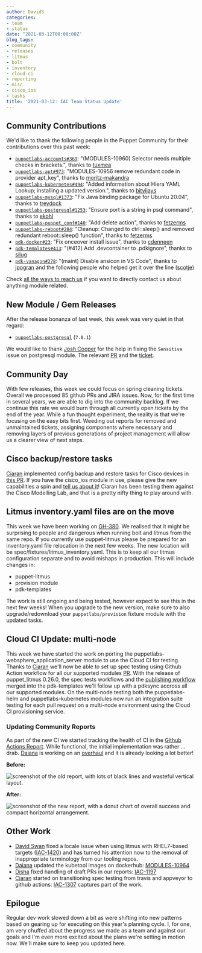 ```yaml
---
author: DavidS
categories:
- team
- status
date: "2021-03-12T00:00:00Z"
blog_tags:
- community
- releases
- litmus
- bolt
- inventory
- cloud-ci
- reporting
- misc
- cisco_ios
- tasks
title: '2021-03-12: IAC Team Status Update'
---
```


## Community Contributions

We'd like to thank the following people in the Puppet Community for their contributions over this past week:

- [`puppetlabs-accounts#369`][puppetlabs-accounts-pr-369]: "(MODULES-10960) Selector needs multiple checks in brackets.", thanks to [tuxmea][tuxmea]
- [`puppetlabs-apt#973`][puppetlabs-apt-pr-973]: "MODULES-10956 remove redundant code in provider apt_key", thanks to [moritz-makandra][moritz-makandra]
- [`puppetlabs-kubernetes#494`][puppetlabs-kubernetes-pr-494]: "Added information about Hiera YAML Lookup; installing a updated version.", thanks to [bitvijays][bitvijays]
- [`puppetlabs-mysql#1373`][puppetlabs-mysql-pr-1373]: "Fix Java binding package for Ubuntu 20.04", thanks to [treydock][treydock]
- [`puppetlabs-postgresql#1253`][puppetlabs-postgresql-pr-1253]: "Ensure port is a string in psql command", thanks to [ekohl][ekohl]
- [`puppetlabs-puppet_conf#140`][puppetlabs-puppet_conf-pr-140]: "Add delete action", thanks to [fetzerms][fetzerms]
- [`puppetlabs-reboot#284`][puppetlabs-reboot-pr-284]: "Cleanup: Changed to ctrl::sleep() and removed redundant reboot::sleep() function", thanks to [fetzerms][fetzerms]
- [`pdk-docker#23`][pdk-docker-pr-23]: "Fix onceover install issue", thanks to [cdenneen][cdenneen]
- [`pdk-templates#413`][pdk-templates-pr-413]: "(#412) Add .devcontainer to .pdkignore", thanks to [silug][silug]
- [`pdk-vanagon#278`][pdk-vanagon-pr-278]: "(maint) Disable ansicon in VS Code", thanks to [jpogran][jpogran] and the following people who helped get it over the line ([scotje][scotje])

Check [all the ways to reach us](/blog/updates/2021-01-20-reaching-out.md) if you want to directly contact us about anything module related.

## New Module / Gem Releases

After the release bonanza of last week, this week was very quiet in that regard:

- [`puppetlabs-postgresql`][puppetlabs-postgresql] (`7.0.1`)

We would like to thank [Josh Cooper][joshcooper] for the help in fixing the `Sensitive` issue on postgresql module. The relevant [PR][PR-1258] and the [ticket][PUP-10950].

  [joshcooper]: https://github.com/joshcooper
  [PUP-10950]: https://tickets.puppetlabs.com/browse/PUP-10950
  [PR-1258]: https://github.com/puppetlabs/puppetlabs-postgresql/pull/1258
  [puppetlabs-postgresql]: https://github.com/puppetlabs/puppetlabs-postgresql
  [puppetlabs-accounts-pr-369]: https://github.com/puppetlabs/puppetlabs-accounts/pull/369
  [tuxmea]: https://github.com/tuxmea
  [puppetlabs-apt-pr-973]: https://github.com/puppetlabs/puppetlabs-apt/pull/973
  [moritz-makandra]: https://github.com/moritz-makandra
  [puppetlabs-kubernetes-pr-494]: https://github.com/puppetlabs/puppetlabs-kubernetes/pull/494
  [bitvijays]: https://github.com/bitvijays
  [puppetlabs-mysql-pr-1373]: https://github.com/puppetlabs/puppetlabs-mysql/pull/1373
  [treydock]: https://github.com/treydock
  [puppetlabs-postgresql-pr-1253]: https://github.com/puppetlabs/puppetlabs-postgresql/pull/1253
  [ekohl]: https://github.com/ekohl
  [puppetlabs-puppet_conf-pr-140]: https://github.com/puppetlabs/puppetlabs-puppet_conf/pull/140
  [fetzerms]: https://github.com/fetzerms
  [puppetlabs-reboot-pr-284]: https://github.com/puppetlabs/puppetlabs-reboot/pull/284
  [pdk-docker-pr-23]: https://github.com/puppetlabs/pdk-docker/pull/23
  [cdenneen]: https://github.com/cdenneen
  [pdk-templates-pr-413]: https://github.com/puppetlabs/pdk-templates/pull/413
  [silug]: https://github.com/silug
  [pdk-vanagon-pr-278]: https://github.com/puppetlabs/pdk-vanagon/pull/278
  [jpogran]: https://github.com/jpogran
  [scotje]: https://github.com/scotje

## Community Day

With few releases, this week we could focus on spring cleaning tickets.
Overall we processed 85 github PRs and JIRA issues.
Now, for the first time in several years, we are able to dig into the community backlog.
If we continue this rate we would burn through all currently open tickets by the end of the year.
While a fun thought experiment, the reality is that we're focusing on the easy bits first.
Weeding out reports for removed and unmaintained tickets, assigning components where necessary and removing layers of previous generations of project management will allow us a clearer view of next steps.

## Cisco backup/restore tasks

[Ciaran][Ciaran] implemented config backup and restore tasks for Cisco devices in [this PR](https://github.com/puppetlabs/cisco_ios/pull/427).
If you have the cisco_ios module in use, please give the new capabilities a spin and [tell us about it](/blog/updates/2021-01-20-reaching-out.md)!
Ciaran has been testing them against the Cisco Modelling Lab, and that is a pretty nifty thing to play around with.

## Litmus inventory.yaml files are on the move

This week we have been working on [GH-380](https://github.com/puppetlabs/puppet_litmus/issues/380).
We realised that it might be surprising to people and dangerous when running bolt and litmus from the same repo.
If you currently use puppet-litmus please be prepared for an inventory.yaml file relocation in the next few weeks.
The new location will be spec/fixtures/litmus_inventory.yaml.
This is to keep all our litmus configuration separate and to avoid mishaps in production.
This will include changes in:

* puppet-litmus
* provision module
* pdk-templates

The work is still ongoing and being tested, however expect to see this in the next few weeks!
When you upgrade to the new version, make sure to also upgrade/redownload your `puppetlabs/provision` fixture module with the updated tasks.

## Cloud CI Update: multi-node

This week we have started the work on porting the puppetlabs-websphere_application_server module to use the Cloud CI for testing.
Thanks to [Ciaran](https://github.com/sanfrancrisko) we'll now be able to set up spec testing using Github Action workflow for all our supported modules [PR](https://github.com/puppetlabs/pdk-templates/pull/372/files).
With the release of puppet_litmus 0.26.0, the spec tests workflows and the [publishing workflow](https://github.com/puppetlabs/pdk-templates/pull/408) merged into the pdk-templates we'll follow up with a pdksync accross all our supported modules.
On the multi-node testing both the puppetlabs-helm and puppetlabs-kubernetes modules now run an integration suite testing for each pull request on a multi-node environment using the Cloud CI provisioning service.

### Updating Community Reports

As part of the new CI we started tracking the health of CI in the [Github Actions Report](https://puppetlabs.github.io/community_management/GithubActionsReport.html).
While functional, the initial implementation was rather ... drab.
[Daiana](https://github.com/daianamezdrea) is working on an [overhaul](https://github.com/puppetlabs/community_management/pull/57) and it is already looking a lot better!

**Before:**

![screenshot of the old report, with lots of black lines and wasteful vertical layout.](/content-and-tooling-team/assets/2021-03-12-status-update/actions-report-before.png)

**After:**

![screenshot of the new report, with a donut chart of overall success and compact horizontal arrangement.](/content-and-tooling-team/assets/2021-03-12-status-update/actions-report-after.png)

## Other Work

* [David Swan][DavidSwan] fixed a locale issue when using litmus with RHEL7-based targets ([IAC-1420](https://tickets.puppetlabs.com/browse/IAC-1420)) and has turned his attention now to the removal of inappropriate terminology from our tooling repos.
* [Daiana][Daiana] updated the kubetool images on dockerhub: [MODULES-10964](https://tickets.puppetlabs.com/browse/MODULES-10964)
* [Disha][Disha] fixed handling of draft PRs in our reports: [IAC-1197](https://tickets.puppetlabs.com/browse/IAC-1197)
* [Ciaran][Ciaran] started on transitioning spec testing from travis and appveyor to github actions: [IAC-1307](https://tickets.puppetlabs.com/browse/IAC-1307) captures part of the work.

## Epilogue

Regular dev work slowed down a bit as were shifting into new patterns based on gearing up for executing on this year's planning cycle.
I, for one, am very chuffed about the progress we made as a team and against our goals and I'm even more excited about the plans we're setting in motion now.
We'll make sure to keep you updated here.


  [Adrian]:             https://github.com/adrianiurca
  [Ben]:                https://github.com/binford2k
  [Ciaran]:             https://github.com/sanfrancrisko
  [Daiana]:             https://github.com/daianamezdrea
  [Danny]:              https://github.com/carabasdaniel
  [DavidSchmitt]:       https://github.com/DavidS
  [DavidSwan]:          https://github.com/david22swan
  [Disha]:              https://github.com/Disha-maker
  [Lore]:               https://github.com/lionce
  [Michael]:            https://github.com/michaeltlombardi
  [Paula]:              https://github.com/pmcmaw
  [Sheena]:             https://github.com/sheenaajay
  [Supported Modules]:  https://puppetlabs.github.io/iac/modules/
  [TP]:                 https://github.com/tphoney
  [Tools]:              https://puppetlabs.github.io/iac/tools/
